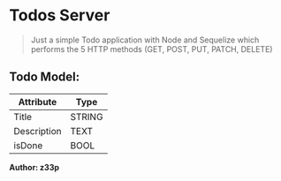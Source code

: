 # Todos Server

> Just a simple Todo application with Node and Sequelize which performs the 5 HTTP methods (GET, POST, PUT, PATCH, DELETE)

## Todo Model:
| Attribute    |  Type  |  
|--------------|--------|
|    Title     | STRING |
|  Description |  TEXT  |
|    isDone    |  BOOL  |


**Author: z33p**
